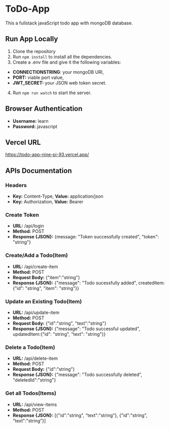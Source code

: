 # ToDo-App

This a fullstack javaScript todo app with mongoDB database.

## Run App Locally

1. Clone the repository
2. Run `npm install` to install all the dependencies.
3. Create a .env file and give it the following variables:

- **CONNECTIONSTRING**: your mongoDB URI,
- **PORT:** viable port value,
- **JWT_SECRET:** your JSON web token secret.

4. Run `npm run watch` to start the server.

## Browser Authentication

- **Username:** learn
- **Password:** javascript

## Vercel URL

https://todo-app-nine-pi-93.vercel.app/

## APIs Documentation

### Headers

- **Key:** Content-Type, **Value:** application/json
- **Key:** Authorization, **Value:** Bearer <token>

### Create Token

- **URL:** /api/login
- **Method:** POST
- **Response {JSON}:** {message: "Token successfully created", "token": "string"}


### Create/Add a Todo(Item)

- **URL:** /api/create-item
- **Method:** POST
- **Request Body:** {"item":"string"}
- **Response {JSON}:** {"message": "Todo sucessfully added", createdItem:{"id": "string", "item": "string"}}


### Update an Existing Todo(Item)

- **URL:** /api/update-item
- **Method:** POST
- **Request Body:** {"id":"string", "text":"string"}
- **Response {JSON}:** {"message": "Todo successful updated", updatedItem:{"id": "string", "text": "string"}}


### Delete a Todo(Item)

- **URL:** /api/delete-item
- **Method:** POST
- **Request Body:** {"id":"string"}
- **Response {JSON}:** {"message": "Todo successfully deleted", "deletedId":"string"}


### Get all Todos(Items)

- **URL:** /api/view-items
- **Method:** POST
- **Response {JSON}:** [{"id":"string", "text":"string"}, {"id":"string", "text":"string"}]
